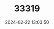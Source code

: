---
title: "33319"
category: "Cariniana ianeirensis"
draft: false
date: 2024-02-22 13:03:50
languages:
  Portuguese: ["Jequitbá", "Jequitibá-açu"]
---